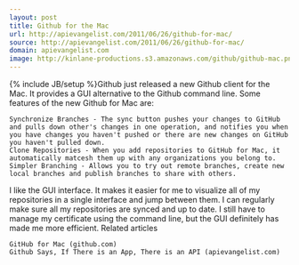 ```yaml
---
layout: post
title: Github for the Mac
url: http://apievangelist.com/2011/06/26/github-for-mac/
source: http://apievangelist.com/2011/06/26/github-for-mac/
domain: apievangelist.com
image: http://kinlane-productions.s3.amazonaws.com/github/github-mac.png
---
```

{% include JB/setup %}Github just released a new Github client for the Mac.  It provides a GUI alternative to the Github command line.
Some features of the new Github for Mac are:

	Synchronize Branches - The sync button pushes your changes to GitHub and pulls down other's changes in one operation, and notifies you when you have changes you haven't pushed or there are new changes on GitHub you haven't pulled down.
	Clone Repositories - When you add repositories to GitHub for Mac, it automatically matcesh them up with any organizations you belong to.
	Simpler Branching - Allows you to try out remote branches, create new local branches and publish branches to share with others.

I like the GUI interface. It makes it easier for me to visualize all of my repositories in a single interface and jump between them. I can regularly make sure all my repositories are synced and up to date.
I still have to manage my certificate using the command line, but the GUI definitely has made me more efficient.
Related articles

	GitHub for Mac (github.com)
	Github Says, If There is an App, There is an API (apievangelist.com)

